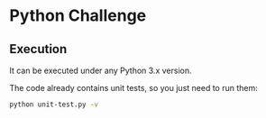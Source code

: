 # Python Challenge

## Execution

It can be executed under any Python 3.x version.

The code already contains unit tests, so you just need to run them:

```bash
python unit-test.py -v
```
